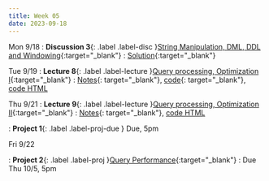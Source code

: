 ```yaml
---
title: Week 05
date: 2023-09-18
---
```


Mon 9/18
: **Discussion 3**{: .label .label-disc }[String Manipulation, DML, DDL and Windowing](https://drive.google.com/file/d/1uAEJ_D7lZjH8nmNTNm-wAZmmFClRH7Dv/view){:target="\_blank"}
  : [Solution](https://drive.google.com/file/d/1SyrtTmOA0up0yvHdN-pIi09ejzVPo-Q-/view?usp=drive_link){:target="\_blank"}

Tue 9/19
: **Lecture 8**{: .label .label-lecture }[Query processing, Optimization I](https://docs.google.com/presentation/d/1FGSqSh7VUgvwxdelLmUX5qvZF_WKvtz_nuwrd7Tjc_I/edit?usp=sharing){:target="\_blank"}
  : [Notes](https://drive.google.com/file/d/1NIazvboy_2X6cKQ0Q5G7bavK2M611-DN/view?usp=sharing){: target="\_blank"}, [code](https://data101.datahub.berkeley.edu/hub/user-redirect/git-pull?repo=https%3A%2F%2Fgithub.com%2Fcal-data-eng%2Ffa23-materials&urlpath=lab%2Ftree%2Ffa23-materials%2Flecture%2Flec08%2Flec08.ipynb&branch=main){: target="\_blank"}, [code HTML]({{site.base_url}}resources/assets/lectures/lec08/lec08.html)


Thu 9/21
: **Lecture 9**{: .label .label-lecture }[Query processing, Optimization II](https://docs.google.com/presentation/d/1hlEXzTnSW8JjPhRjXDHwoBPIiw68o7vSoPUUv3RTLu8/edit?usp=sharing){:target="\_blank"}
  : [Notes](https://drive.google.com/file/d/16ugF9Ggt7v2MVqjKLFrygmKZ4zd2pMrf/view?usp=sharing){: target="\_blank"}, [code HTML]({{site.base_url}}resources/assets/lectures/lec09/lec09.html)

: **Project 1**{: .label .label-proj-due } Due, 5pm

Fri 9/22

: **Project 2**{: .label .label-proj }[Query Performance](https://data101.datahub.berkeley.edu/hub/user-redirect/git-pull?repo=https%3A%2F%2Fgithub.com%2Fcal-data-eng%2Ffa23-materials&urlpath=lab%2Ftree%2Ffa23-materials%2Fproj%2Fproj2%2Fproj2.ipynb&branch=main){:target="\_blank"}
  : Due Thu 10/5, 5pm
